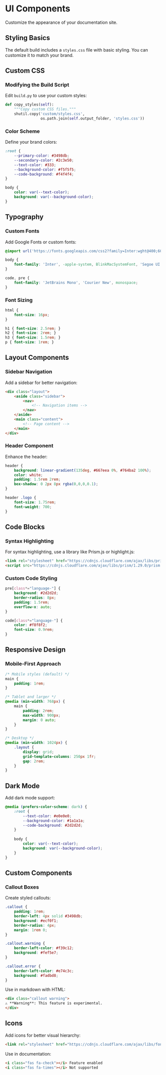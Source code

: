 # UI Components

Customize the appearance of your documentation site.

## Styling Basics

The default build includes a `styles.css` file with basic styling. You can customize it to match your brand.

## Custom CSS

### Modifying the Build Script

Edit `build.py` to use your custom styles:

```python
def copy_styles(self):
    """Copy custom CSS files."""
    shutil.copy('custom/styles.css', 
                os.path.join(self.output_folder, 'styles.css'))
```

### Color Scheme

Define your brand colors:

```css
:root {
    --primary-color: #3498db;
    --secondary-color: #2c3e50;
    --text-color: #333;
    --background-color: #f5f5f5;
    --code-background: #f4f4f4;
}

body {
    color: var(--text-color);
    background: var(--background-color);
}
```

## Typography

### Custom Fonts

Add Google Fonts or custom fonts:

```css
@import url('https://fonts.googleapis.com/css2?family=Inter:wght@400;600;700&display=swap');

body {
    font-family: 'Inter', -apple-system, BlinkMacSystemFont, 'Segoe UI', sans-serif;
}

code, pre {
    font-family: 'JetBrains Mono', 'Courier New', monospace;
}
```

### Font Sizing

```css
html {
    font-size: 16px;
}

h1 { font-size: 2.5rem; }
h2 { font-size: 2rem; }
h3 { font-size: 1.5rem; }
p { font-size: 1rem; }
```

## Layout Components

### Sidebar Navigation

Add a sidebar for better navigation:

```html
<div class="layout">
    <aside class="sidebar">
        <nav>
            <!-- Navigation items -->
        </nav>
    </aside>
    <main class="content">
        <!-- Page content -->
    </main>
</div>
```

### Header Component

Enhance the header:

```css
header {
    background: linear-gradient(135deg, #667eea 0%, #764ba2 100%);
    color: white;
    padding: 1.5rem 2rem;
    box-shadow: 0 2px 8px rgba(0,0,0,0.1);
}

header .logo {
    font-size: 1.75rem;
    font-weight: 700;
}
```

## Code Blocks

### Syntax Highlighting

For syntax highlighting, use a library like Prism.js or highlight.js:

```html
<link rel="stylesheet" href="https://cdnjs.cloudflare.com/ajax/libs/prism/1.29.0/themes/prism-tomorrow.min.css">
<script src="https://cdnjs.cloudflare.com/ajax/libs/prism/1.29.0/prism.min.js"></script>
```

### Custom Code Styling

```css
pre[class*="language-"] {
    background: #2d2d2d;
    border-radius: 8px;
    padding: 1.5rem;
    overflow-x: auto;
}

code[class*="language-"] {
    color: #f8f8f2;
    font-size: 0.9rem;
}
```

## Responsive Design

### Mobile-First Approach

```css
/* Mobile styles (default) */
main {
    padding: 1rem;
}

/* Tablet and larger */
@media (min-width: 768px) {
    main {
        padding: 2rem;
        max-width: 900px;
        margin: 0 auto;
    }
}

/* Desktop */
@media (min-width: 1024px) {
    .layout {
        display: grid;
        grid-template-columns: 250px 1fr;
        gap: 2rem;
    }
}
```

## Dark Mode

Add dark mode support:

```css
@media (prefers-color-scheme: dark) {
    :root {
        --text-color: #e0e0e0;
        --background-color: #1a1a1a;
        --code-background: #2d2d2d;
    }
    
    body {
        color: var(--text-color);
        background: var(--background-color);
    }
}
```

## Custom Components

### Callout Boxes

Create styled callouts:

```css
.callout {
    padding: 1rem;
    border-left: 4px solid #3498db;
    background: #ecf0f1;
    border-radius: 4px;
    margin: 1rem 0;
}

.callout.warning {
    border-left-color: #f39c12;
    background: #fef5e7;
}

.callout.error {
    border-left-color: #e74c3c;
    background: #fadbd8;
}
```

Use in markdown with HTML:

```html
<div class="callout warning">
⚠️ **Warning**: This feature is experimental.
</div>
```

## Icons

Add icons for better visual hierarchy:

```html
<link rel="stylesheet" href="https://cdnjs.cloudflare.com/ajax/libs/font-awesome/6.4.0/css/all.min.css">
```

Use in documentation:

```markdown
<i class="fas fa-check"></i> Feature enabled
<i class="fas fa-times"></i> Not supported
```
